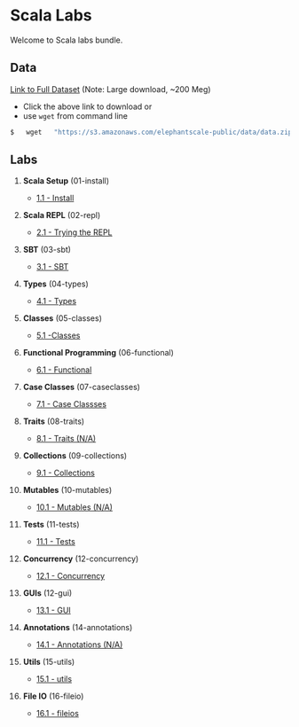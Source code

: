 <link rel='stylesheet' href='assets/css/main.css'/>

# Scala Labs

Welcome to Scala labs bundle.

## Data

[Link to Full Dataset](https://s3.amazonaws.com/elephantscale-public/data/data.zip)
(Note: Large download, ~200 Meg)

- Click the above link to download or
- use `wget` from command line

```bash
$   wget   "https://s3.amazonaws.com/elephantscale-public/data/data.zip"
```

## Labs

1. **Scala Setup**  (01-install)
    - [1.1 - Install](01-install/README.md)

2. **Scala REPL**  (02-repl)
    - [2.1 - Trying the REPL](02-repl/README.md)

3. **SBT**  (03-sbt)
    - [3.1 - SBT](03-sbt/README.md)

4.  **Types** (04-types)
    - [4.1 - Types](04-types/README.md)

5. **Classes** (05-classes)
    - [5.1 -Classes ](05-classes/README.md)

6. **Functional Programming**  (06-functional)
    - [6.1 - Functional](06-functional/README.md)

7. **Case Classes** (07-caseclasses)
    - [7.1 - Case Classses](07-caseclasses/README.md)

8. **Traits** (08-traits)
    - [8.1 - Traits (N/A)](08-traits/README.md)

9. **Collections** (09-collections)
    - [9.1 - Collections](09-collections/README.md)

10. **Mutables** (10-mutables)
    - [10.1 - Mutables (N/A)](10-mutables/README.md)

11. **Tests** (11-tests)
    - [11.1 - Tests](11-tests/README.md)

12. **Concurrency** (12-concurrency)
    - [12.1 - Concurrency](12-concurrency/README.md)

13. **GUIs** (12-gui)
    - [13.1 - GUI](13-gui/README.md)

14. **Annotations** (14-annotations)
    - [14.1 - Annotations (N/A)](14-annotations/README.md)

15. **Utils** (15-utils)
    - [15.1 - utils](15-util/README.md)

16. **File IO** (16-fileio)
    - [16.1 - fileios](16-fileio/README.md)
